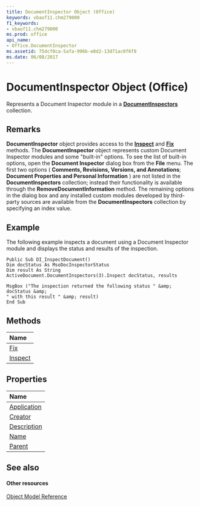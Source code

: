 ```yaml
---
title: DocumentInspector Object (Office)
keywords: vbaof11.chm279000
f1_keywords:
- vbaof11.chm279000
ms.prod: office
api_name:
- Office.DocumentInspector
ms.assetid: 75dcf0ca-5afa-996b-e8d2-13d71ac0f6f8
ms.date: 06/08/2017
---
```



# DocumentInspector Object (Office)

Represents a Document Inspector module in a **[DocumentInspectors](documentinspectors-object-office.md)** collection.


## Remarks

 **DocumentInspector** object provides access to the **[Inspect](documentinspector-inspect-method-office.md)** and **[Fix](documentinspector-fix-method-office.md)** methods. The **DocumentInspector** object represents custom Document Inspector modules and some "built-in" options. To see the list of built-in options, open the **Document Inspector** dialog box from the **File** menu. The first two options ( **Comments, Revisions, Versions, and Annotations**; **Document Properties and Personal Information** ) are not listed in the **DocumentInspectors** collection; instead their functionality is available through the **RemoveDocumentInformation** method. The remaining options in the dialog box and any installed custom modules developed by third-party sources are available from the **DocumentInspectors** collection by specifying an index value.


## Example

The following example inspects a document using a Document Inspector module and displays the status and results of the inspection.


```
Public Sub DI_InspectDocument() 
Dim docStatus As MsoDocInspectorStatus 
Dim result As String 
ActiveDocument.DocumentInspectors(3).Inspect docStatus, results 
 
MsgBox ("The inspection returned the following status " &amp; docStatus &amp; _ 
" with this result " &amp; result) 
End Sub
```


## Methods



|**Name**|
|:-----|
|[Fix](documentinspector-fix-method-office.md)|
|[Inspect](documentinspector-inspect-method-office.md)|

## Properties



|**Name**|
|:-----|
|[Application](documentinspector-application-property-office.md)|
|[Creator](documentinspector-creator-property-office.md)|
|[Description](documentinspector-description-property-office.md)|
|[Name](documentinspector-name-property-office.md)|
|[Parent](documentinspector-parent-property-office.md)|

## See also


#### Other resources


[Object Model Reference](http://msdn.microsoft.com/library/499c789a-aba2-0fad-649a-0ea964cd3b5e%28Office.15%29.aspx)
